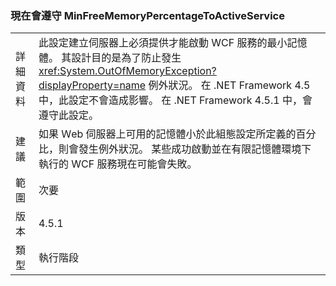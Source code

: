 ### <a name="minfreememorypercentagetoactiveservice-is-now-respected"></a>現在會遵守 MinFreeMemoryPercentageToActiveService

|   |   |
|---|---|
|詳細資料|此設定建立伺服器上必須提供才能啟動 WCF 服務的最小記憶體。 其設計目的是為了防止發生 <xref:System.OutOfMemoryException?displayProperty=name> 例外狀況。 在 .NET Framework 4.5 中，此設定不會造成影響。 在 .NET Framework 4.5.1 中，會遵守此設定。|
|建議|如果 Ｗeb 伺服器上可用的記憶體小於此組態設定所定義的百分比，則會發生例外狀況。 某些成功啟動並在有限記憶體環境下執行的 WCF 服務現在可能會失敗。|
|範圍|次要|
|版本|4.5.1|
|類型|執行階段|

